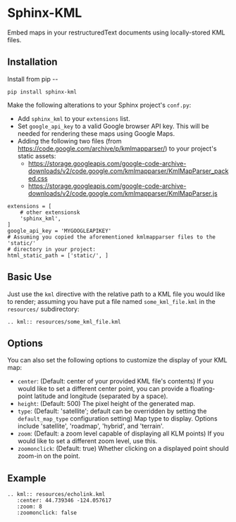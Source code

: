 # Sphinx-KML

Embed maps in your restructuredText documents using locally-stored KML files.

## Installation

Install from pip --

```
pip install sphinx-kml
```

Make the following alterations to your Sphinx project's `conf.py`:

* Add `sphinx_kml` to your `extensions` list.
* Set `google_api_key` to a valid Google browser API key.  This will be
  needed for rendering these maps using Google Maps.
* Adding the following two files (from https://code.google.com/archive/p/kmlmapparser/)
  to your project's static assets:
  * https://storage.googleapis.com/google-code-archive-downloads/v2/code.google.com/kmlmapparser/KmlMapParser_packed.css
  * https://storage.googleapis.com/google-code-archive-downloads/v2/code.google.com/kmlmapparser/KmlMapParser.js

```
extensions = [
    # other extensionsk
    'sphinx_kml',
]
google_api_key = 'MYGOOGLEAPIKEY'
# Assuming you copied the aforementioned kmlmapparser files to the 'static/'
# directory in your project:
html_static_path = ['static/', ]
```

## Basic Use

Just use the `kml` directive with the relative path to a KML file you would
like to render; assuming you have put a file named `some_kml_file.kml` in
the `resources/` subdirectory:

```
.. kml:: resources/some_kml_file.kml
```

## Options

You can also set the following options to customize the display of your KML
map:

* `center`: (Default: center of your provided KML file's contents) If you
  would like to set a different center point, you can provide a
  floating-point latitude and longitude (separated by a space).
* `height`: (Default: 500) The pixel height of the generated map.
* `type`: (Default: 'satellite'; default can be overridden by setting the
  `default_map_type` configuration setting) Map type to display.  Options
  include 'satellite', 'roadmap', 'hybrid', and 'terrain'.
* `zoom`: (Default: a zoom level capable of displaying all KLM points) If
  you would like to set a different zoom level, use this.
* `zoomonclick`: (Default: true) Whether clicking on a displayed point should
  zoom-in on the point.

## Example

```
.. kml:: resources/echolink.kml
   :center: 44.739346 -124.057617
   :zoom: 8
   :zoomonclick: false
```
